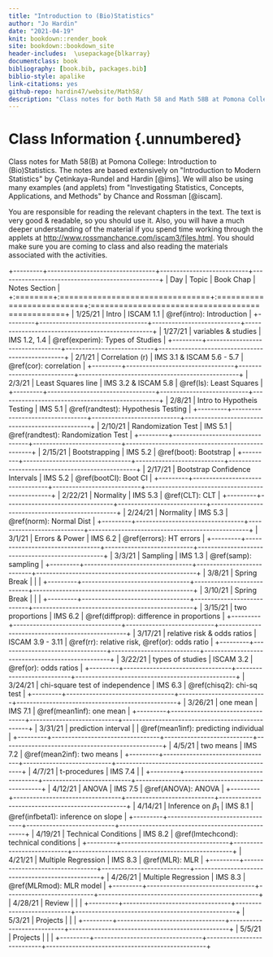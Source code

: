 ```yaml
---
title: "Introduction to (Bio)Statistics"
author: "Jo Hardin"
date: "2021-04-19"
knit: bookdown::render_book
site: bookdown::bookdown_site
header-includes:  \usepackage{blkarray}
documentclass: book
bibliography: [book.bib, packages.bib]
biblio-style: apalike
link-citations: yes
github-repo: hardin47/website/Math58/
description: "Class notes for both Math 58 and Math 58B at Pomona College: Introduction to Statistics and Introduction to Biostatistics.  The notes are based extensively on Introduction to Modern Statistics by Çetinkaya-Rundel and Hardin Investigating Statistical Concepts, Applications, and Methods by Chance and Rossman."
---
```


# Class Information {.unnumbered}

Class notes for Math 58(B) at Pomona College: Introduction to (Bio)Statistics. The notes are based extensively on "Introduction to Modern Statistics" by Çetinkaya-Rundel and Hardin [@ims]. We will also be using many examples (and applets) from "Investigating Statistics, Concepts, Applications, and Methods" by Chance and Rossman [@iscam].

You are responsible for reading the relevant chapters in the text. The text is very good & readable, so you should use it. Also, you will have a much deeper understanding of the material if you spend time working through the applets at <http://www.rossmanchance.com/iscam3/files.html>. You should make sure you are coming to class and also reading the materials associated with the activities.









+---------+---------------------------------+---------------------------+-------------------------------------------------+
| Day     | Topic                           | Book Chap                 | Notes Section                                   |
+:========+:================================+:==========================+:================================================+
| 1/25/21 | Intro                           | ISCAM 1.1                 | \@ref(intro): Introduction                      |
+---------+---------------------------------+---------------------------+-------------------------------------------------+
| 1/27/21 | variables & studies             | IMS 1.2, 1.4              | \@ref(experim): Types of Studies                |
+---------+---------------------------------+---------------------------+-------------------------------------------------+
| 2/1/21  | Correlation (r)                 | IMS 3.1 & ISCAM 5.6 - 5.7 | \@ref(cor): correlation                         |
+---------+---------------------------------+---------------------------+-------------------------------------------------+
| 2/3/21  | Least Squares line              | IMS 3.2 & ISCAM 5.8       | \@ref(ls): Least Squares                        |
+---------+---------------------------------+---------------------------+-------------------------------------------------+
| 2/8/21  | Intro to Hypotheis Testing      | IMS 5.1                   | \@ref(randtest): Hypothesis Testing             |
+---------+---------------------------------+---------------------------+-------------------------------------------------+
| 2/10/21 | Randomization Test              | IMS 5.1                   | \@ref(randtest): Randomization Test             |
+---------+---------------------------------+---------------------------+-------------------------------------------------+
| 2/15/21 | Bootstrapping                   | IMS 5.2                   | \@ref(boot): Bootstrap                          |
+---------+---------------------------------+---------------------------+-------------------------------------------------+
| 2/17/21 | Bootstrap Confidence Intervals  | IMS 5.2                   | \@ref(bootCI): Boot CI                          |
+---------+---------------------------------+---------------------------+-------------------------------------------------+
| 2/22/21 | Normality                       | IMS 5.3                   | \@ref(CLT): CLT                                 |
+---------+---------------------------------+---------------------------+-------------------------------------------------+
| 2/24/21 | Normality                       | IMS 5.3                   | \@ref(norm): Normal Dist                        |
+---------+---------------------------------+---------------------------+-------------------------------------------------+
| 3/1/21  | Errors & Power                  | IMS 6.2                   | \@ref(errors): HT errors                        |
+---------+---------------------------------+---------------------------+-------------------------------------------------+
| 3/3/21  | Sampling                        | IMS 1.3                   | \@ref(samp): sampling                           |
+---------+---------------------------------+---------------------------+-------------------------------------------------+
| 3/8/21  | Spring Break                    |                           |                                                 |
+---------+---------------------------------+---------------------------+-------------------------------------------------+
| 3/10/21 | Spring Break                    |                           |                                                 |
+---------+---------------------------------+---------------------------+-------------------------------------------------+
| 3/15/21 | two proportions                 | IMS 6.2                   | \@ref(diffprop): difference in proportions      |
+---------+---------------------------------+---------------------------+-------------------------------------------------+
| 3/17/21 | relative risk & odds ratios     | ISCAM 3.9 - 3.11          | \@ref(rr): relative risk, \@ref(or): odds ratio |
+---------+---------------------------------+---------------------------+-------------------------------------------------+
| 3/22/21 | types of studies                | ISCAM 3.2                 | \@ref(or): odds ratios                          |
+---------+---------------------------------+---------------------------+-------------------------------------------------+
| 3/24/21 | chi-square test of independence | IMS 6.3                   | \@ref(chisq2): chi-sq test                      |
+---------+---------------------------------+---------------------------+-------------------------------------------------+
| 3/26/21 | one mean                        | IMS 7.1                   | \@ref(mean1inf): one mean                       |
+---------+---------------------------------+---------------------------+-------------------------------------------------+
| 3/31/21 | prediction interval             |                           | \@ref(mean1inf): predicting individual          |
+---------+---------------------------------+---------------------------+-------------------------------------------------+
| 4/5/21  | two means                       | IMS 7.2                   | \@ref(mean2inf): two means                      |
+---------+---------------------------------+---------------------------+-------------------------------------------------+
| 4/7/21  | t-procedures                    | IMS 7.4                   |                                                 |
+---------+---------------------------------+---------------------------+-------------------------------------------------+
| 4/12/21 | ANOVA                           | IMS 7.5                   | \@ref(ANOVA): ANOVA                             |
+---------+---------------------------------+---------------------------+-------------------------------------------------+
| 4/14/21 | Inference on $\beta_1$          | IMS 8.1                   | \@ref(infbeta1): inference on slope             |
+---------+---------------------------------+---------------------------+-------------------------------------------------+
| 4/19/21 | Technical Conditions            | IMS 8.2                   | \@ref(lmtechcond): technical conditions         |
+---------+---------------------------------+---------------------------+-------------------------------------------------+
| 4/21/21 | Multiple Regression             | IMS 8.3                   | \@ref(MLR): MLR                                 |
+---------+---------------------------------+---------------------------+-------------------------------------------------+
| 4/26/21 | Multiple Regression             | IMS 8.3                   | \@ref(MLRmod): MLR model                        |
+---------+---------------------------------+---------------------------+-------------------------------------------------+
| 4/28/21 | Review                          |                           |                                                 |
+---------+---------------------------------+---------------------------+-------------------------------------------------+
| 5/3/21  | Projects                        |                           |                                                 |
+---------+---------------------------------+---------------------------+-------------------------------------------------+
| 5/5/21  | Projects                        |                           |                                                 |
+---------+---------------------------------+---------------------------+-------------------------------------------------+
